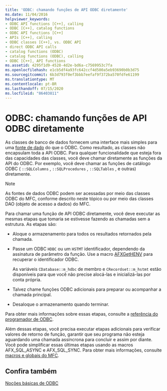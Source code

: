 ```yaml
---
title: 'ODBC: chamando funções de API ODBC diretamente'
ms.date: 11/04/2016
helpviewer_keywords:
- ODBC API functions [C++], calling
- ODBC [C++], catalog functions
- ODBC API functions [C++]
- APIs [C++], calling
- ODBC classes [C++], vs. ODBC API
- direct ODBC API calls
- catalog functions (ODBC)
- catalog functions (ODBC), calling
- ODBC [C++], API functions
ms.assetid: 4295f1d9-4528-4d2e-bd6a-c7569953c7fa
ms.openlocfilehash: e1cb5df4a93fc642ccf4d500a5eb93690b0b3d75
ms.sourcegitcommit: 6b3d793f0ef3bbb7eefaf9f372ba570fdfe61199
ms.translationtype: MT
ms.contentlocale: pt-BR
ms.lasthandoff: 07/15/2020
ms.locfileid: "86403811"
---
```

# <a name="odbc-calling-odbc-api-functions-directly"></a>ODBC: chamando funções de API ODBC diretamente

As classes de banco de dados fornecem uma interface mais simples para uma [fonte de dado](../../data/odbc/data-source-odbc.md) do que o ODBC. Como resultado, as classes não encapsulam toda a API ODBC. Para qualquer funcionalidade que esteja fora das capacidades das classes, você deve chamar diretamente as funções da API do ODBC. Por exemplo, você deve chamar as funções de catálogo ODBC ( `::SQLColumns` , `::SQLProcedures` , `::SQLTables` , e outras) diretamente.

> [!NOTE]
> As fontes de dados ODBC podem ser acessadas por meio das classes ODBC do MFC, conforme descrito neste tópico ou por meio das classes DAO (objeto de acesso a dados) do MFC.

Para chamar uma função de API ODBC diretamente, você deve executar as mesmas etapas que tomaria se estivesse fazendo as chamadas sem a estrutura. As etapas são:

- Aloque o armazenamento para todos os resultados retornados pela chamada.

- Passe um ODBC `HDBC` ou um `HSTMT` identificador, dependendo da assinatura de parâmetro da função. Use a macro [AFXGetHENV](../../mfc/reference/database-macros-and-globals.md#afxgethenv) para recuperar o identificador ODBC.

   As variáveis `CDatabase::m_hdbc` de membro e `CRecordset::m_hstmt` estão disponíveis para que você não precise alocá-las e inicializá-las por conta própria.

- Talvez chame funções ODBC adicionais para preparar ou acompanhar a chamada principal.

- Desaloque o armazenamento quando terminar.

Para obter mais informações sobre essas etapas, consulte a [referência do programador de ODBC](/sql/odbc/reference/odbc-programmer-s-reference).

Além dessas etapas, você precisa executar etapas adicionais para verificar valores de retorno de função, garantir que seu programa não esteja aguardando uma chamada assíncrona para concluir e assim por diante. Você pode simplificar essas últimas etapas usando as macros AFX_SQL_ASYNC e AFX_SQL_SYNC. Para obter mais informações, consulte [macros e globais do MFC](../../mfc/reference/mfc-macros-and-globals.md).

## <a name="see-also"></a>Confira também

[Noções básicas de ODBC](../../data/odbc/odbc-basics.md)
